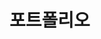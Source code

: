 <h1>포트폴리오</h1>


<!-- <a href="https://rjhee.github.io/prontend-portfolio/"> 👉🏼 완성작 보러가기</a> -->
<br>
<!--<img src="https://user-images.githubusercontent.com/87287296/138630972-dd1a68a7-dd6a-404e-871d-4d36ea0f95a4.gif">-->

